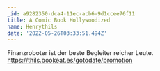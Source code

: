 ```yaml
---
_id: a9282350-dca4-11ec-acb6-9d1ccee76f11
title: A Comic Book Hollywoodized
name: Henrythils
date: '2022-05-26T03:33:51.494Z'
---
```

Finanzroboter ist der beste Begleiter reicher Leute. https://thils.bookeat.es/gotodate/promotion
